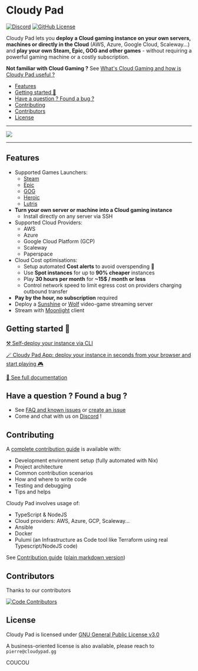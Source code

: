 # Cloudy Pad
[![Discord](https://img.shields.io/discord/856434175455133727?style=for-the-badge&logo=discord&logoColor=ffffff&label=Chat%20with%20us%20on%20Discord&labelColor=6A7EC2&color=7389D8)](https://discord.gg/QATA3b9TTa)
[![GitHub License](https://img.shields.io/github/license/PierreBeucher/cloudypad?style=for-the-badge&color=00d4c4)](./LICENSE.txt)

Cloudy Pad lets you **deploy a Cloud gaming instance on your own servers, machines or directly in the Cloud** (AWS, Azure, Google Cloud, Scaleway...) and **play your own Steam, Epic, GOG and other games** - without requiring a powerful gaming machine or a costly subscription.

**Not familiar with Cloud Gaming ?** See [What's Cloud Gaming and how is Cloudy Pad useful ?](./docs/src/what-is-cloud-gaming.md)

- [Features](#features)
- [Getting started 🚀](#getting-started-)
- [Have a question ? Found a bug ?](#have-a-question--found-a-bug-)
- [Contributing](#contributing)
- [Contributors](#contributors)
- [License](#license)

---

[![](./docs/src/assets/demo.gif)](https://docs.cloudypad.gg)

---

## Features

- Supported Games Launchers:
  - [Steam](https://store.steampowered.com)
  - [Epic](https://www.epicgames.com)
  - [GOG](https://www.gog.com)
  - [Heroic](https://heroicgameslauncher.com)
  - [Lutris](https://lutris.net/)
- **Turn your own server or machine into a Cloud gaming instance**
  - Install directly on any server via SSH
- Supported Cloud Providers:
  - AWS
  - Azure
  - Google Cloud Platform (GCP)
  - Scaleway
  - Paperspace
- Cloud Cost optimisations:
  - Setup automated **Cost alerts** to avoid overspending 💸
  - Use **Spot instances** for up to **90% cheaper** instances
  - Play **30 hours per month** for **~15$ / month or less**
  - Control network speed to limit egress cost on providers charging outbound transfer
- **Pay by the hour, no subscription** required
- Deploy a [Sunshine](https://app.lizardbyte.dev/Sunshine/) or [Wolf](https://games-on-whales.github.io/wolf/stable/) video-game streaming server
- Stream with [Moonlight](https://moonlight-stream.org/) client

## Getting started 🚀

[⚒️ Self-deploy your instance via CLI](https://docs.cloudypad.gg/getting-started)

[🪄 Cloudy Pad App: deploy your instance in seconds from your browser and start playing 🎮](https://app.cloudypad.gg/sign-in)

[📜 See full documentation](https://docs.cloudypad.gg)

## Have a question ? Found a bug ?

- See [FAQ and known issues](https://docs.cloudypad.gg/usage/faq.md) or [create an issue](https://github.com/PierreBeucher/cloudypad/issues)
- Come and chat with us on [Discord](https://discord.gg/QATA3b9TTa) !

## Contributing

A [complete contribution guide](https://docs.cloudypad.gg/contributing/contribution-guide.html) is available with:

- Development environment setup (fully automated with Nix)
- Project architecture
- Common contribution scenarios
- How and where to write code
- Testing and debugging
- Tips and helps

Cloudy Pad involves usage of:

- TypeScript & NodeJS
- Cloud providers: AWS, Azure, GCP, Scaleway...
- Ansible
- Docker
- Pulumi (an Infrastructure as Code tool like Terraform using real Typescript/NodeJS code)

See [Contribution guide](https://docs.cloudypad.gg/contributing/contribution-guide.html) ([plain markdown version](./docs/src/contributing/contribution-guide.md))

## Contributors

Thanks to our contributors

[![Code Contributors](https://contrib.rocks/image?repo=PierreBeucher/cloudypad)](https://github.com/PierreBeucher/cloudypad/graphs/contributors)

## License

Cloudy Pad is licensed under [GNU General Public License v3.0](https://github.com/PierreBeucher/cloudypad/blob/master/LICENSE.txt)

A business-oriented license is also available, please reach to `pierre@cloudypad.gg`

COUCOU